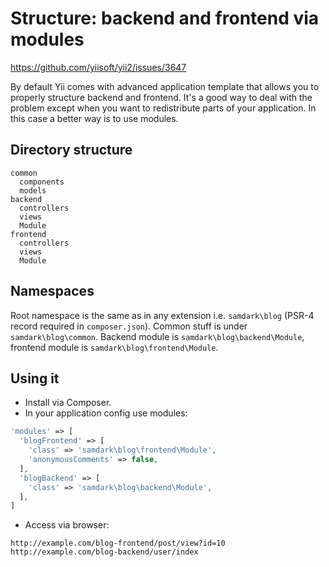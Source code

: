 Structure: backend and frontend via modules
===========================================

https://github.com/yiisoft/yii2/issues/3647

By default Yii comes with advanced application template that allows you to properly structure backend and frontend.
It's a good way to deal with the problem except when you want to redistribute parts of your application. In this
case a better way is to use modules.

Directory structure
-------------------

```
common
  components
  models
backend
  controllers
  views
  Module
frontend
  controllers
  views
  Module
```

Namespaces
----------

Root namespace is the same as in any extension i.e. `samdark\blog` (PSR-4 record required in `composer.json`).
Common stuff is under `samdark\blog\common`. Backend module is `samdark\blog\backend\Module`, frontend module
is `samdark\blog\frontend\Module`.

Using it
--------

- Install via Composer.
- In your application config use modules:

```php
'modules' => [
  'blogFrontend' => [
    'class' => 'samdark\blog\frontend\Module',
    'anonymousComments' => false,
  ],
  'blogBackend' => [
    'class' => 'samdark\blog\backend\Module',
  ],
]
```

- Access via browser:

```
http://example.com/blog-frontend/post/view?id=10
http://example.com/blog-backend/user/index
```
